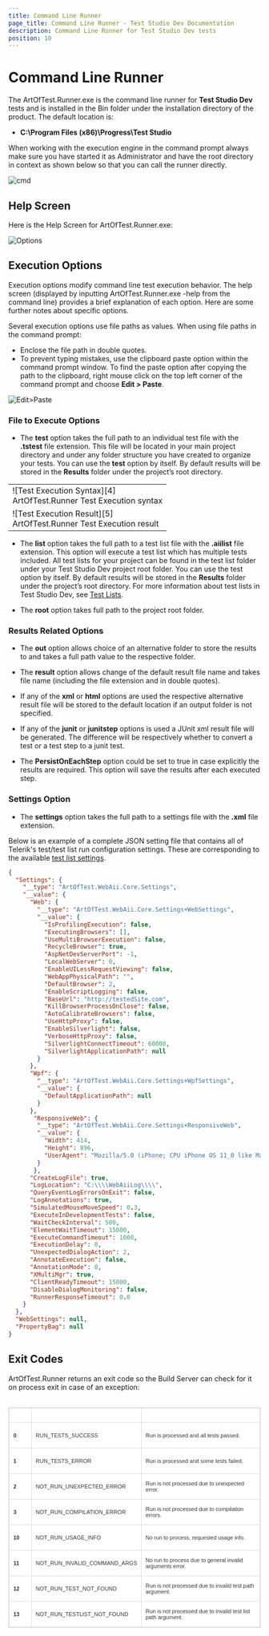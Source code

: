 ```yaml
---
title: Command Line Runner 
page_title: Command Line Runner - Test Studio Dev Documentation
description: Command Line Runner for Test Studio Dev tests
position: 10
---
```

# Command Line Runner

The ArtOfTest.Runner.exe is the command line runner for __Test Studio Dev__ tests and is installed in the Bin folder under the installation directory of the product. The default location is:

- **C:\Program Files (x86)\Progress\Test Studio**

When working with the execution engine in the command prompt always make sure you have started it as Administrator and have the root directory in context as shown below so that you can call the runner directly.

![cmd][1]

## Help Screen

Here is the Help Screen for ArtOfTest.Runner.exe:

![Options][2]

## Execution Options

Execution options modify command line test execution behavior. The help screen (displayed by inputting ArtOfTest.Runner.exe -help from the command line) provides a brief explanation of each option. Here are some further notes about specific options.

Several execution options use file paths as values. When using file paths in the command prompt:

- Enclose the file path in double quotes.
- To prevent typing mistakes, use the clipboard paste option within the command prompt window. To find the paste option after copying the path to the clipboard, right mouse click on the top left corner of the command prompt and choose **Edit > Paste**.

![Edit>Paste][3]

### File to Execute Options

- The **test** option takes the full path to an individual test file with the **.tstest** file extension. This file will be located in your main project directory and under any folder structure you have created to organize your tests. You can use the **test** option by itself. By default results will be stored in the **Results** folder under the project’s root directory.

<table id="no-table">
<tr>
<td>![Test Execution Syntax][4]<br>ArtOfTest.Runner Test Execution syntax</td>
</tr>
<tr>
<td>![Test Execution Result][5]<br>ArtOfTest.Runner Test Execution result</td>
</tr>
<table>

- The **list** option takes the full path to a test list file with the **.aiilist** file extension. This option  will execute a test list which has multiple tests included. All test lists for your project can be found in the test list folder under your Test Studio Dev project root folder. You can use the test option by itself. By default results will be stored in the **Results** folder under the project’s root directory. For more information about test lists in Test Studio Dev, see <a href="/features/test-execution/test-lists-in-vs-2017-2019" target="_blank">Test Lists</a>.

- The **root** option takes full path to the project root folder.

### Results Related Options

- The **out** option allows choice of an alternative folder to store the results to and takes a full path value to the respective folder.

- The **result** option allows change of the default result file name and takes file name (including the file extension and in double quotes).

- If any of the **xml** or **html** options are used the respective alternative result file will be stored to the default location if an output folder is not specified.

- If any of the **junit** or **junitstep** options is used a JUnit xml result file will be generated. The difference will be respectively whether to convert a test or a test step to a junit test.

- The **PersistOnEachStep** option could be set to true in case explicitly the results are required. This option will save the results after each executed step.

### Settings Option

- The **settings** option takes the full path to a settings file with the **.xml** file extension.

Below is an example of a complete JSON setting file that contains all of Telerik's test/test list run configuration settings. These are corresponding to the available <a href="/features/test-execution/test-list-settings" target="_blank">test list settings</a>.

````JSON
{
  "Settings": {
    "__type": "ArtOfTest.WebAii.Core.Settings",
    "__value": {
      "Web": {
        "__type": "ArtOfTest.WebAii.Core.Settings+WebSettings",
        "__value": {
          "IsProfilingExecution": false,
          "ExecutingBrowsers": [],
          "UseMultiBrowserExecution": false,
          "RecycleBrowser": true,
          "AspNetDevServerPort": -1,
          "LocalWebServer": 0,
          "EnableUILessRequestViewing": false,
          "WebAppPhysicalPath": "",
          "DefaultBrowser": 2,
          "EnableScriptLogging": false,
          "BaseUrl": "http://testedSite.com",
          "KillBrowserProcessOnClose": false,
          "AutoCalibrateBrowsers": false,
          "UseHttpProxy": false,
          "EnableSilverlight": false,
          "VerboseHttpProxy": false,
          "SilverlightConnectTimeout": 60000,
          "SilverlightApplicationPath": null
        }
      },
      "Wpf": {
        "__type": "ArtOfTest.WebAii.Core.Settings+WpfSettings",
        "__value": {
          "DefaultApplicationPath": null
        }		
      },
	   "ResponsiveWeb": {
		"__type": "ArtOfTest.WebAii.Core.Settings+ResponsiveWeb",
		"__value": {
		  "Width": 414,
		  "Height": 896,
		  "UserAgent": "Mozilla/5.0 (iPhone; CPU iPhone OS 11_0 like Mac OS X) AppleWebKit/604.1. 38 (KHTML, like Gecko) Version/11.0 Mobile/15A356 Safari/604.1"         
	    }
	   },
      "CreateLogFile": true,
      "LogLocation": "C:\\\\WebAiiLog\\\\",
      "QueryEventLogErrorsOnExit": false,
      "LogAnnotations": true,
      "SimulatedMouseMoveSpeed": 0.3,
      "ExecuteInDevelopmentTests": false,
      "WaitCheckInterval": 500,
      "ElementWaitTimeout": 15000,
      "ExecuteCommandTimeout": 1000,
      "ExecutionDelay": 0,
      "UnexpectedDialogAction": 2,
      "AnnotateExecution": false,
      "AnnotationMode": 0,
      "XMultiMgr": true,
      "ClientReadyTimeout": 15000,
      "DisableDialogMonitoring": false,
      "RunnerResponseTimeout": 0.0
    }
  },
  "WebSettings": null,
  "PropertyBag": null
}

````

## Exit Codes

ArtOfTest.Runner returns an exit code so the Build Server can check for it on process exit in case of an exception:

<style>
table.docs {
font-family: verdana,arial,sans-serif;
font-size:11px;
color:#333333;
border: 1px solid #dbdbdb;
border-collapse: collapse;
}
table.docs th {
color:#fff;
background-color:#00аб8е;
border: 1px solid #dbdbdb;
padding: 8px;
}
table.docs tr {
background-color:#ffffff;
}
table.docs td {
border: 1px solid #dbdbdb;
padding: 8px;
}

</style>
<table class="docs">
<tr>
	<th>Code</th><th>Title</th><th>Summary</th>
</tr>
<tr>
<td>
	
**0**</td><td>RUN_TESTS_SUCCESS </td><td>Run is processed and all tests passed.</td>
</tr>
<tr>
<td>
	
**1**</td><td>RUN_TESTS_ERROR</td><td>Run is processed and some tests failed.</td>
</tr>
<tr>
<td>
	
**2**</td><td>NOT_RUN_UNEXPECTED_ERROR</td><td>Run is not processed due to unexpected error.</td>
</tr>
<tr>
<td>
	
**3**</td><td>NOT_RUN_COMPILATION_ERROR</td><td>Run is not processed due to compilation errors.</td>
</tr>
<tr>
<td>
	
**10**</td><td>NOT_RUN_USAGE_INFO</td><td>No run to process, requested usage info.</td>
</tr>
<tr>
<td>
	
**11**</td><td>NOT_RUN_INVALID_COMMAND_ARGS</td><td>No run to process due to general invalid arguments error.</td>
</tr>
<tr>
<td>
	
**12**</td><td>NOT_RUN_TEST_NOT_FOUND</td><td>Run is not processed due to invalid test path argument.</td>
</tr>
<tr>
<td>
	
**13**</td><td>NOT_RUN_TESTLIST_NOT_FOUND</td><td>Run is not processed due to invalid test list path argument.</td>
</tr>
<table>

[1]: images/artoftest-runner/fig1.png
[2]: images/artoftest-runner/fig2.png
[3]: images/artoftest-runner/fig3.png
[4]: images/artoftest-runner/fig4.png
[5]: images/artoftest-runner/fig5.png
